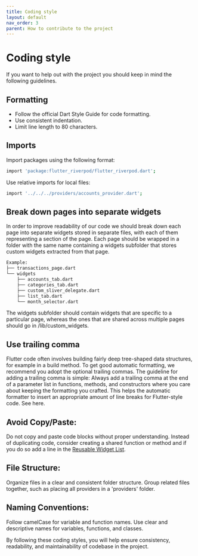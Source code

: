 ```yaml
---
title: Coding style
layout: default
nav_order: 3
parent: How to contribute to the project
---
```


# Coding style

If you want to help out with the project you should keep in mind the following guidelines.

## Formatting

- Follow the official Dart Style Guide for code formatting.
- Use consistent indentation.
- Limit line length to 80 characters.

## Imports

Import packages using the following format:
```bash
import 'package:flutter_riverpod/flutter_riverpod.dart';
```
Use relative imports for local files:
```bash
import '../../../providers/accounts_provider.dart';
```

## Break down pages into separate widgets

In order to improve readability of our code we should break down each page into separate widgets stored in separate files, with each of them representing a section of the page.
Each page should be wrapped in a folder with the same name containing a widgets subfolder that stores custom widgets extracted from that page.
```bash
Example:
├── transactions_page.dart
└── widgets
    ├── accounts_tab.dart
    ├── categories_tab.dart
    ├── custom_sliver_delegate.dart
    ├── list_tab.dart
    └── month_selector.dart
```
The widgets subfolder should contain widgets that are specific to a particular page, whereas the ones that are shared across multiple pages should go in /lib/custom_widgets.

## Use trailing comma

Flutter code often involves building fairly deep tree-shaped data structures, for example in a build method. To get good automatic formatting, we recommend you adopt the optional trailing commas. The guideline for adding a trailing comma is simple: Always add a trailing comma at the end of a parameter list in functions, methods, and constructors where you care about keeping the formatting you crafted. This helps the automatic formatter to insert an appropriate amount of line breaks for Flutter-style code.
See here.

## Avoid Copy/Paste:

Do not copy and paste code blocks without proper understanding. Instead of duplicating code, consider creating a shared function or method and if you do so add a line in the [Reusable Widget List](./widget-list.md).

## File Structure:

Organize files in a clear and consistent folder structure. Group related files together, such as placing all providers in a 'providers' folder.

## Naming Conventions:

Follow camelCase for variable and function names. Use clear and descriptive names for variables, functions, and classes.

By following these coding styles, you will help ensure consistency, readability, and maintainability of codebase in the project.